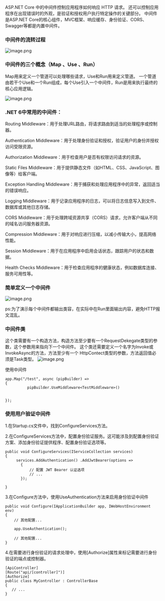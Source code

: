  ASP.NET Core 中的中间件控制应用程序如何响应 HTTP 请求。 还可以控制应用程序在出现错误时的外观，是验证和授权用户执行特定操作的关键部分。
中间件是ASP.NET Core的核心组件，MVC框架、响应缓存、身份验证、CORS、Swagger等都是内置中间件。
### 中间件的流转过程
![image.png](https://upload-images.jianshu.io/upload_images/29491970-a96563b052e4810f.png?imageMogr2/auto-orient/strip%7CimageView2/2/w/1240)

### 中间件的三个概念（Map 、Use  、Run）

Map用来定义一个管道可以处理哪些请求，Use和Run用来定义管道。
一个管道由若干个Use和一个Run组成，每个Use引入一个中间件，Run是用来执行最终的核心应用逻辑。

   ![image.png](https://upload-images.jianshu.io/upload_images/29491970-4ae421ae9ad224da.png?imageMogr2/auto-orient/strip%7CimageView2/2/w/1240)

### .NET 6中常用的中间件：
Routing Middleware：用于处理URL路由，将请求路由到适当的处理程序或控制器。

Authentication Middleware：用于处理身份验证和授权，验证用户的身份并授权访问受限资源。

Authorization Middleware：用于检查用户是否有权限访问请求的资源。

Static Files Middleware：用于提供静态文件（如HTML、CSS、JavaScript、图像等）给客户端。

Exception Handling Middleware：用于捕获和处理应用程序中的异常，返回适当的错误响应。

Logging Middleware：用于记录应用程序的日志，可以将日志信息写入到文件、数据库或其他日志存储。

CORS Middleware：用于处理跨域资源共享（CORS）请求，允许客户端从不同的域名访问服务器资源。

Compression Middleware：用于对响应进行压缩，以减小传输大小，提高网络性能。

Session Middleware：用于在应用程序中启用会话状态，跟踪用户的状态和数据。

Health Checks Middleware：用于检查应用程序的健康状态，例如数据库连接、服务可用性等。
### 简单定义一个中间件
![image.png](https://upload-images.jianshu.io/upload_images/29491970-2faab13517e08d01.png?imageMogr2/auto-orient/strip%7CimageView2/2/w/1240)

ps:为了演示每个中间件都输出类容，在实际中在Run里面输出内容，避免HTTP报文混乱。

### 中间件类
这个类需要有一个构造方法，构造方法至少要有一个RequestDekegate类型的参数，这个参数用来指向下一个中间件。
这个类还需要定义一个名字为Invoke或InvokeAsync的方法，方法至少有一个 HttpContect类型的参数，方法返回值必须是Task类型。
![image.png](https://upload-images.jianshu.io/upload_images/29491970-83d35cbcb11659e6.png?imageMogr2/auto-orient/strip%7CimageView2/2/w/1240)

使用中间件
```
app.Map("/test", async (pipBuilder) =>
{
          pipBuilder.UseMiddleware<TestMiddleware>()
    
    
});
```
### 使用用户验证中间件
1.在Startup.cs文件中，找到ConfigureServices方法。

2.在ConfigureServices方法中，配置身份验证服务。这可能涉及到配置身份验证方案、添加身份验证提供程序、配置身份验证选项等。
 ```
public void ConfigureServices(IServiceCollection services)
{
      services.AddAuthentication() .AddJwtBearer(options =>
        {
            // 配置 JWT Bearer 认证选项
            // ...
        });

}
```
3.在Configure方法中，使用UseAuthentication方法来启用身份验证中间件
```
public void Configure(IApplicationBuilder app, IWebHostEnvironment env)
{
    // 其他配置...

    app.UseAuthentication();

    // 其他配置...
}
```
4.在需要进行身份验证的请求处理中，使用[Authorize]属性来标记需要进行身份验证的端点或控制器。
 ```
[ApiController]
[Route("api/[controller]")]
[Authorize]
public class MyController : ControllerBase
{
    // ...
}
```
